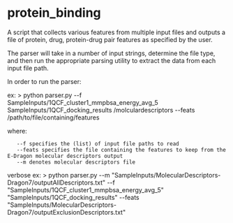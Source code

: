 # protein_binding
A script that collects various features from multiple input files and outputs a file of protein, drug, protein-drug pair features as specified by the user. 

The parser will take in a number of input strings, determine the file type, and then run the appropriate parsing utility to extract the data from each input file path.

In order to run the parser:

ex:	> python parser.py --f SampleInputs/1QCF_cluster1_mmpbsa_energy_avg_5 SampleInputs/1QCF_docking_results /molculardescriptors --feats /path/to/file/containing/features

where:

       --f specifies the (list) of input file paths to read
       --feats specifies the file containing the features to keep from the E-Dragon molecular descriptors output
       --m denotes molecular descriptors file

verbose ex: > python parser.py --m "SampleInputs/MolecularDescriptors-Dragon7/outputAllDescriptors.txt" --f "SampleInputs/1QCF_cluster1_mmpbsa_energy_avg_5" "SampleInputs/1QCF_docking_results" --feats "SampleInputs/MolecularDescriptors-Dragon7/outputExclusionDescriptors.txt"

	




